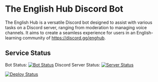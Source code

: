 # The English Hub Discord Bot

The English Hub is a versatile Discord bot designed to assist with various tasks on a Discord server, ranging from moderation to managing voice channels. It aims to create a seamless experience for users in an English-learning community of https://discord.gg/enghub.

## Service Status

Bot Status: [![Bot Status](https://uptime.betterstack.com/status-badges/v1/monitor/s014.svg)](https://uptime.betterstack.com/?utm_source=status_badge)
Discord Server Status: [![Server Status](https://uptime.betterstack.com/status-badges/v1/monitor/s00x.svg)](https://uptime.betterstack.com/?utm_source=status_badge)

[![Deploy Status](https://github.com/The-English-Hub-Dev/The-English-Hub/actions/workflows/deploy-bot.yml/badge.svg)](https://github.com/The-English-Hub-Dev/The-English-Hub/actions/workflows/deploy-bot.yml)
